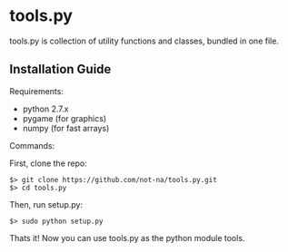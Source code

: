 tools.py
========

tools.py is collection of utility functions and classes, bundled in one file.

Installation Guide
------------------

Requirements:
 - python 2.7.x
 - pygame (for graphics)
 - numpy (for fast arrays)

Commands:

First, clone the repo:

```
$> git clone https://github.com/not-na/tools.py.git
$> cd tools.py
```

Then, run setup.py:

```
$> sudo python setup.py
```

Thats it! Now you can use tools.py as the python module tools.
